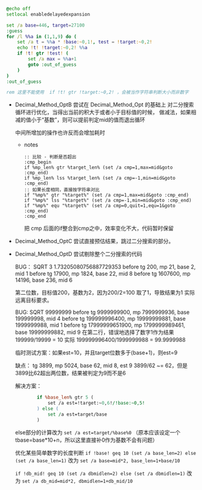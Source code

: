 
```bat
@echo off
setlocal enabledelayedexpansion

set /a base=446, target=27100
:guess
for /l %%a in (1,1,9) do (
    set /a t = %%a * !base:~0,1!, test = !target:~0,2!
    echo !t! !target:~0,2! %%a
    if !t! gtr !test! (
        set /a max = %%a+1
        goto :out_of_guess
    )
)
:out_of_guess

rem 这里不能使用  if !t! gtr !target:~0,2! ，会被当作字符串判断大小而非数字
```

* Decimal_Method_OptB
  尝试在 Decimal_Method_Opt 的基础上
  对二分搜索循环进行优化，当得出当前的积大于或者小于目标值的时候，
  做减法，如果相减的值小于“基数”，则可以提前判定mid的值而退出循环

  中间所增加的操作也许反而会增加耗时


  * notes
    ```
    :: 比较 - 判断是否超出
    :cmp_begin
    if %mp_len% gtr %target_len% (set /a cmp=1,max=mid&goto :cmp_end)
    if %mp_len% lss %target_len% (set /a cmp=-1,min=mid&goto :cmp_end)
    :: 如果长度相同，直接按字符串对比
    if "%mp%" gtr "%target%" (set /a cmp=1,max=mid&goto :cmp_end)
    if "%mp%" lss "%target%" (set /a cmp=-1,min=mid&goto :cmp_end)
    if "%mp%" equ "%target%" (set /a cmp=0,quit=1,equ=1&goto :cmp_end)
    :cmp_end
    ```

    把 cmp 后面的if整合到cmp之中，效率变化不大，代码暂时保留

* Decimal_Method_OptC
  尝试直接预估结果，跳过二分搜索的部分。

* Decimal_Method_OptD
  尝试剔除整个二分搜索的代码

  BUG：
    SQRT 3
    1.73205080756887729353
    before tg 200, mp 21, base 2, mid 1
    before tg 17900, mp 1824, base 22, mid 8
    before tg 1607600, mp 14196, base 236, mid 6

    第二位数，目标值200，基数为2，因为200/2=100 取了1，导致结果为1
    实际远离目标要求。

  BUG: 
    SQRT 99999999
    before tg 9999999900, mp 7999999936, base 199999998, mid 4
    before tg 199999996400, mp 19999999881, base 1999999988, mid 1
    before tg 17999999651900, mp 1799999989461, base 19999999882, mid 9
    在第二行，错误地选择了数字1作为结果
    199999/19999 = 10
    实际
    199999996400/1999999988 = 99.9999988

    临时测试方案：如果est=10，并且target位数多于(base+1)，则est=9

    缺点：
      tg 3899, mp 5024, base 62, mid 8, est 9
      3899/62 ~= 62，但是3899比62超出两位数，结果被判定为9而不是6

    解决方案：
    ```perl
            if %base_len% gtr 5 (
                set /a est=!target:~0,6!/!base:~0,5!
            ) else (
                set /a est=target/base
            )
    ```
    else部分的计算改为
    `set /a est=target/%base%0`
    （原本应该设定一个 tbase=base*10+n，所以这里直接补0作为基数不会有问题）

    优化某些简单数字的长度判断
    `if !base! geq 10 (set /a base_len=2) else (set /a base_len=1)`
    改为
    `set /a base=mid*2, base_len=1+base/10`

    `if !db_mid! geq 10 (set /a dbmidlen=2) else (set /a dbmidlen=1)`
    改为
    `set /a db_mid=mid*2, dbmidlen=1+db_mid/10`
